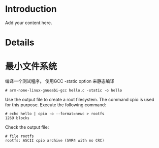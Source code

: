 # Introduction #

Add your content here.


# Details #

# 最小文件系统 #
编译一个测试程序， 使用GCC -static option 来静态编译
```
# arm-none-linux-gnueabi-gcc hello.c -static -o hello
```
Use the output file to create a root filesystem. The command cpio is used for this purpose. Execute the following command:
```
# echo hello | cpio -o --format=newc > rootfs
1269 blocks
```
Check the output file:
```
# file rootfs
rootfs: ASCII cpio archive (SVR4 with no CRC)
```